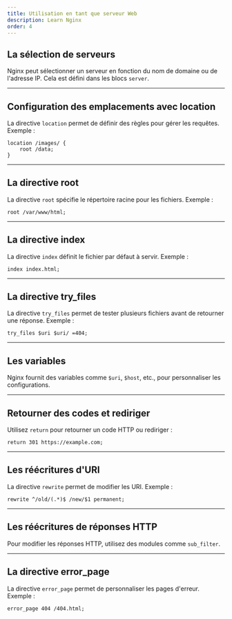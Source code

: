 ```yaml
---
title: Utilisation en tant que serveur Web
description: Learn Nginx
order: 4
---
```


## La sélection de serveurs

Nginx peut sélectionner un serveur en fonction du nom de domaine ou de l'adresse IP. Cela est défini dans les blocs `server`.

---

## Configuration des emplacements avec location

La directive `location` permet de définir des règles pour gérer les requêtes. Exemple :
```nginx
location /images/ {
    root /data;
}
```

---

## La directive root

La directive `root` spécifie le répertoire racine pour les fichiers. Exemple :
```nginx
root /var/www/html;
```

---

## La directive index

La directive `index` définit le fichier par défaut à servir. Exemple :
```nginx
index index.html;
```

---

## La directive try_files

La directive `try_files` permet de tester plusieurs fichiers avant de retourner une réponse. Exemple :
```nginx
try_files $uri $uri/ =404;
```

---

## Les variables

Nginx fournit des variables comme `$uri`, `$host`, etc., pour personnaliser les configurations.

---

## Retourner des codes et rediriger

Utilisez `return` pour retourner un code HTTP ou rediriger :
```nginx
return 301 https://example.com;
```

---

## Les réécritures d'URI

La directive `rewrite` permet de modifier les URI. Exemple :
```nginx
rewrite ^/old/(.*)$ /new/$1 permanent;
```

---

## Les réécritures de réponses HTTP

Pour modifier les réponses HTTP, utilisez des modules comme `sub_filter`.

---

## La directive error_page

La directive `error_page` permet de personnaliser les pages d'erreur. Exemple :
```nginx
error_page 404 /404.html;
```


